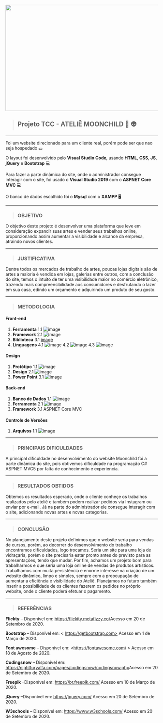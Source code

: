

<p align="center">
  <img width="1200" height="350" src="https://image.freepik.com/vetores-gratis/ilustracao-dos-desenhos-animados-do-espaco-com-diferentes-planetas-galaxia-cosmos-elemento-do-universo-para-jogos-de-computador-livro-para-criancas_104571-83.jpg">
</p>

> ## Projeto TCC - ATELIÊ MOONCHILD :rocket: :alien:

---

Foi um website direcionado para um cliente real, porém pode ser que nao seja hospedado :dollar:

O layout foi desenvolvido pelo **Visual Studio Code**, usando **HTML**, **CSS**, **JS**, **jQuery** e **Bootstrap** :computer:

Para fazer a parte dinâmica do site, onde o administrador consegue interagir com o site, foi usado o **Visual Studio 2019** com o **ASPNET Core MVC** :computer:

O banco de dados escolhido foi o **Mysql** com o **XAMPP** 🖥️

---

> ### OBJETIVO 

O objetivo deste projeto é desenvolver uma plataforma que leve em consideração
expandir suas artes e vender seus trabalhos online, proporcionando assim aumentar a visibilidade e alcance da empresa, atraindo novos clientes.

---

> ### JUSTIFICATIVA

Dentre todos os mercados de trabalho de artes, poucas lojas digitais são de artes a maioria é vendida em lojas, galerias entre outros, com a conclusão do site, 
temos o intuito de ter uma visibilidade maior no comércio eletrônico, trazendo mais compreensibilidade aos consumidores e desfrutando o lazer em sua casa, 
edindo um orçamento e adquirindo um produto de seu gosto.

---

> ### METODOLOGIA

#### Front-end
1. **Ferramenta**
    1.1 ![image](https://img.shields.io/badge/Visual_Studio_Code-007ACC?style=for-the-badge&logo=visual-studio-code&logoColor=white)
2. **Framework**
    2.1 ![image](https://img.shields.io/badge/Bootstrap-563D7C?style=for-the-badge&logo=bootstrap&logoColor=white)
3. **Biblioteca**
    3.1 [image](https://img.shields.io/badge/jQuery-0769AD?style=for-the-badge&logo=jquery&logoColor=white)
4. **Linguagens**
    4.1 ![image](https://img.shields.io/badge/HTML5-E34F26?style=for-the-badge&logo=html5&logoColor=white)
    4.2 ![image](https://img.shields.io/badge/CSS3-1572B6?style=for-the-badge&logo=css3&logoColor=white)
    4.3 ![image](https://img.shields.io/badge/JavaScript-323330?style=for-the-badge&logo=javascript&logoColor=F7DF1E)

#### Design
1. **Protótipo**
    1.1 ![image](https://img.shields.io/badge/Adobe_XD-FF26BE?style=for-the-badge&logo=adobe-xd&logoColor=white)
2. **Design**
    2.1 ![image](https://img.shields.io/badge/Adobe_Photoshop-FF26BE?style=for-the-badge&logo=adobe-photoshop&logoColor=white)
3. **Power Point**
    3.1 ![image](https://img.shields.io/badge/Canva-31A8FF?style=for-the-badge&logo=canva&logoColor=white)

#### Back-end
1. **Banco de Dados**
    1.1 ![image](https://img.shields.io/badge/MySQL-00000F?style=for-the-badge&logo=mysql&logoColor=white)
2. **Ferramenta**
    2.1 ![image](https://img.shields.io/badge/Visual_Studio-5C2D91?style=for-the-badge&logo=visual-studio&logoColor=white)
3. **Framework**
    3.1 ASPNET Core MVC

#### Controle de Versões
1. **Arquivos**
    1.1 ![image](https://img.shields.io/badge/GitHub-181717?style=for-the-badge&logo=GitHub&logoColor=white)

---

> ### PRINCIPAIS DIFICULDADES

A principal dificuldade no desenvolvimento do website Moonchild foi a parte dinâmica do site, pois obtivemos dificuldade na 
programação C# ASPNET MVC5 por falta de conhecimento e experiencia.

---

> ### RESULTADOS OBTIDOS

Obtemos os resultados esperado, onde o cliente conheçe os trabalhos realizados pelo ateliê e também podem realizar pedidos via Instagram ou enviar por e-mail. 
Já na parte do administrador ele consegue interagir com o site, adicionando novas artes e novas categorias.

---

> ### CONCLUSÃO

No planejamento deste projeto definimos que o website seria para vendas de cursos, porém, ao decorrer do desenvolvimento do trabalho encontramos dificuldades, logo trocamos. 
Seria um site para uma loja de vidraçaria, porém o site precisaria estar pronto antes do previsto para as apresentações, tendo que mudar. Por fim, achamos um projeto bom para trabalharmos e que seria uma loja online de vendas de produtos artísticos. Trabalhamos com muita persistência e enorme interesse na criação de um website dinâmico, limpo e simples, sempre com a preocupação de aumentar a eficiência e visibilidade do Ateliê. Planejamos no futuro também inserir a possibilidade de os clientes fazerem os pedidos no próprio website, onde o cliente poderá efetuar o pagamento.

---

> ### REFERÊNCIAS

**Flickty** – Disponível em: <https://flickity.metafizzy.co/>Acesso em 20 de Setembro de 2020.

**Bootstrap** – Disponível em: < https://getbootstrap.com> Acesso em 1 de Março de 2020.

**Font awesome** – Disponível em: <https://fontawesome.com/ > Acesso em 18 de Agosto de 2020.

**Codingsnow** – Disponível em: <https://nightfuryalfa.com/pages/codingsnow/codingsnow.php>Acesso em 20 de Setembro de 2020.

**Freepik** –Disponível em: <https://br.freepik.com/> Acesso em 10 de Março de 2020.

**jQuery** –Disponível em: <https://jquery.com/> Acesso em 20 de Setembro de 2020.

**W3schools** – Disponível em: <https://www.w3schools.com/> Acesso em 20 de Setembro de 2020.



